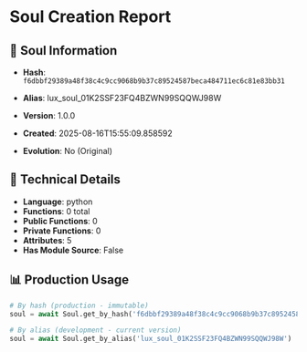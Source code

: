 # Soul Creation Report

## 🧬 Soul Information
- **Hash**: `f6dbbf29389a48f38c4c9cc9068b9b37c89524587beca484711ec6c81e83bb31`
- **Alias**: lux_soul_01K2SSF23FQ4BZWN99SQQWJ98W
- **Version**: 1.0.0
- **Created**: 2025-08-16T15:55:09.858592

- **Evolution**: No (Original)

## 🔧 Technical Details
- **Language**: python
- **Functions**: 0 total
- **Public Functions**: 0
- **Private Functions**: 0
- **Attributes**: 5
- **Has Module Source**: False

## 📊 Production Usage
```python
# By hash (production - immutable)
soul = await Soul.get_by_hash('f6dbbf29389a48f38c4c9cc9068b9b37c89524587beca484711ec6c81e83bb31')

# By alias (development - current version)
soul = await Soul.get_by_alias('lux_soul_01K2SSF23FQ4BZWN99SQQWJ98W')
```
